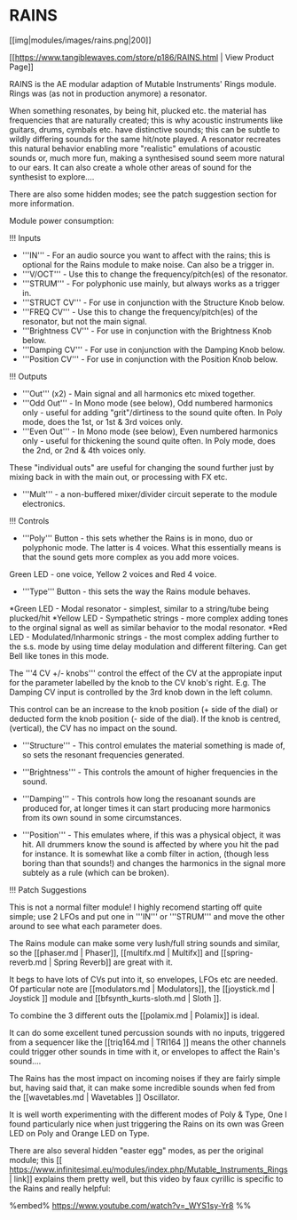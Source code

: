 # RAINS
[[img|modules/images/rains.png|200]]

[[https://www.tangiblewaves.com/store/p186/RAINS.html | View Product Page]]

RAINS is the AE modular adaption of Mutable Instruments' Rings module. Rings was (as not in production anymore) a resonator.

When something resonates, by being hit, plucked etc. the material has frequencies that are naturally created; this is why acoustic instruments like guitars, drums, cymbals etc. have distinctive sounds; this can be subtle to wildly differing sounds for the same hit/note played.  A resonator recreates this natural behavior enabling more "realistic" emulations of acoustic sounds or, much more fun, making a synthesised sound seem more natural to our ears. It can also create a whole other areas of sound for the synthesist to explore....

There are also some hidden modes; see the patch suggestion section for more information.


Module power consumption: 

!!! Inputs

* '''IN''' - For an audio source you want to affect with the rains; this is optional for the Rains module to make noise. Can also be a trigger in.
* '''V/OCT''' - Use this to change the frequency/pitch(es) of the resonator.
* '''STRUM''' -  For polyphonic use mainly, but always works as a trigger in.
* '''STRUCT CV''' - For use in conjunction with the Structure Knob below.
* '''FREQ CV''' - Use this to change the frequency/pitch(es) of the resonator, but not the main signal.
* '''Brightness CV''' - For use in conjunction with the Brightness Knob below.
* '''Damping CV''' - For use in conjunction with the Damping Knob below.
* '''Position CV''' - For use in conjunction with the Position Knob below.

!!! Outputs

* '''Out''' (x2) - Main signal and all harmonics etc mixed together.
* '''Odd Out''' - In Mono mode (see below), Odd numbered harmonics only - useful for adding "grit"/dirtiness to the sound quite often. In Poly mode, does the 1st, or 1st & 3rd voices only.
* '''Even Out''' - In Mono mode (see below), Even numbered harmonics only - useful for thickening the sound quite often. In Poly mode, does the 2nd, or 2nd & 4th voices only.

These "individual outs" are useful for changing the sound further just by mixing back in with the main out, or processing with FX etc. 

* '''Mult''' - a non-buffered mixer/divider circuit seperate to the module electronics.

!!! Controls

* '''Poly''' Button - this sets whether the Rains is in mono, duo or polyphonic mode. The latter is 4 voices. What this essentially means is that the sound gets more complex as you add more voices. 

Green LED - one voice, Yellow 2 voices and Red 4 voice.

* '''Type''' Button - this sets the way the Rains module behaves.

*Green LED - Modal resonator - simplest, similar to a string/tube being plucked/hit 
*Yellow LED - Sympathetic strings - more complex adding tones to the orginal signal as well as similar behavior to the modal resonator.
*Red LED - Modulated/Inharmonic strings - the most complex adding further to the s.s. mode by using time delay modulation and different filtering.  Can get Bell like tones in this mode.


The '''4 CV +/- knobs''' control the effect of the CV at the appropiate input for the parameter labelled by the knob to the CV knob's right.  E.g. The Damping CV input is controlled by the 3rd knob down in the left column.

This control can be an increase to the knob position (+ side of the dial) or deducted form the knob position (- side of the dial). If the knob is centred, (vertical), the CV has no impact on the sound. 

* '''Structure''' - This control emulates the material something is made of, so sets the resonant frequencies generated.

* '''Brightness''' - This controls the amount of higher frequencies in the sound.

* '''Damping''' - This controls how long the resoanant sounds are produced for, at longer times it can start producing more harmonics from its own sound in some circumstances.

* '''Position''' -  This emulates where, if this was a physical object, it was hit. All drummers know the sound is affected by where you hit the pad for instance.  It is somewhat like a comb filter in action, (though less boring than that sounds!) and changes the harmonics in the signal more subtely as a rule (which can be broken).


!!! Patch Suggestions

This is not a normal filter module!  I highly recomend starting off quite simple; use 2 LFOs and put one in '''IN''' or '''STRUM''' and move the other around to see what each parameter does. 

The Rains module can make some very lush/full string sounds and similar, so the [[phaser.md | Phaser]], [[multifx.md | Multifx]] and [[spring-reverb.md | Spring Reverb]] are great with it. 

It begs to have lots of CVs put into it, so envelopes, LFOs etc are needed. Of particular note are [[modulators.md | Modulators]], the [[joystick.md | Joystick ]] module and [[bfsynth_kurts-sloth.md | Sloth ]].

To combine the 3 different outs the [[polamix.md | Polamix]] is ideal.

It can do some excellent tuned percussion sounds with no inputs, triggered from a sequencer like the [[triq164.md | TRI164 ]] means the other channels could trigger other sounds in time with it, or envelopes to affect the Rain's sound.... 

The Rains has the most impact on incoming noises if they are fairly simple but, having said that, it can make some incredible sounds when fed from the [[wavetables.md | Wavetables ]] Oscillator. 

It is well worth experimenting with the different modes of Poly & Type, One I found particularly nice when just triggering the Rains on its own was Green LED on Poly and Orange LED on Type.

There are also several hidden "easter egg" modes, as per the original module; this  [[ https://www.infinitesimal.eu/modules/index.php/Mutable_Instruments_Rings | link]] explains them pretty well, but this video by    faux cyrillic is specific to the Rains and really helpful:

%embed% https://www.youtube.com/watch?v=_WYS1sy-Yr8 %%
